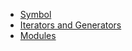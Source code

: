 * [Symbol](Handbook/Symbol.md)
* [Iterators and Generators](Handbook/IteratorsAndGenerators.md)
* [Modules](Handbook/Modules.md)